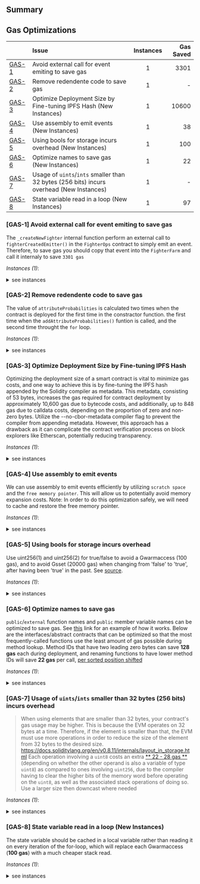 ## Summary
## Gas Optimizations


| |Issue|Instances|Gas Saved|
|-|:-|:-:|-:|
| [GAS-1](#GAS-1) | Avoid external call for event emiting to save gas | 1 | 3301 |
| [GAS-2](#GAS-2) | Remove redendente code to save gas | 1 | - |
| [GAS-3](#GAS-3) | Optimize Deployment Size by Fine-tuning IPFS Hash (New Instances) | 1 | 10600 |
| [GAS-4](#GAS-4) | Use assembly to emit events (New Instances) | 1 | 38 |
| [GAS-5](#GAS-5) | Using bools for storage incurs overhead (New Instances) | 1 | 100 |
| [GAS-6](#GAS-6) | Optimize names to save gas (New Instances) | 1 | 22 |
| [GAS-7](#GAS-7) | Usage of `uints`/`ints` smaller than 32 bytes (256 bits) incurs overhead (New Instances) | 1 | - |
| [GAS-8](#GAS-8) | State variable read in a loop (New Instances) | 1 | 97 |
### <a name="GAS-1"></a>[GAS-1] Avoid external call for event emiting to save gas
The `_createNewFighter` internal function perform an external call to `fighterCreatedEmitter()` in the `FighterOps` contract to simply emit an event.
Therefore, to save gas you should copy that event into the `FighterFarm` and call it internaly to save `3301 gas`

*Instances (1)*:
<details><summary> see instances </summary>

```solidity
File: /src/FighterFarm.sol

function _createNewFighter(
        address to, 
        uint256 dna, 
        string memory modelHash,
        string memory modelType, 
        uint8 fighterType,
        uint8 iconsType,
        uint256[2] memory customAttributes
    ) 
        private 
    {  
        require(balanceOf(to) < MAX_FIGHTERS_ALLOWED);
        uint256 element; 
        uint256 weight;
        uint256 newDna;
        if (customAttributes[0] == 100) {
            (element, weight, newDna) = _createFighterBase(dna, fighterType);
        }
        else {//@audit-info require more investigations (it seems like we can predict what kind of Fighter we can get in minting)
            element = customAttributes[0];
            weight = customAttributes[1];
            newDna = dna;
        }
        uint256 newId = fighters.length;

        bool dendroidBool = fighterType == 1;
        FighterOps.FighterPhysicalAttributes memory attrs = _aiArenaHelperInstance.createPhysicalAttributes(
            newDna,
            generation[fighterType],
            iconsType,
            dendroidBool
        );
        fighters.push(
            FighterOps.Fighter(
                weight,
                element,
                attrs,
                newId,
                modelHash,
                modelType,
                generation[fighterType],
                iconsType,
                dendroidBool
            )
        );
        _safeMint(to, newId);
        FighterOps.fighterCreatedEmitter(newId, weight, element, generation[fighterType]); //@audit GAS: you can copy the same event and call it directly in this function to
    }

```
[Link to code](https://github.com/code-423n4/2024-02-ai-arena/blob/cd1a0e6d1b40168657d1aaee8223dc050e15f8cc/src/FighterFarm.sol#L484-L531)

</details>

### <a name="GAS-2"></a>[GAS-2] Remove redendente code to save gas
The value of `attributeProbabilities` is calculated two times when the contract is deployed for the first time in the constractor function.
the first time when the `addAttributeProbabilities()` funtion is called, and the second time throught the `for` loop.

*Instances (1)*:
<details><summary> see instances </summary>

```solidity
File: src/AiArenaHelper.sol

constructor(uint8[][] memory probabilities) {
    _ownerAddress = msg.sender;

    // Initialize the probabilities for each attribute
    addAttributeProbabilities(0, probabilities);

    uint256 attributesLength = attributes.length;
    for (uint8 i = 0; i < attributesLength; i++) {
        attributeProbabilities[0][attributes[i]] = probabilities[i]; // @audit Gas: this line of code could be removed as it is already calculated before
        attributeToDnaDivisor[attributes[i]] = defaultAttributeDivisor[i];
    }
} 

```
[Link to code](https://github.com/code-423n4/2024-02-ai-arena/blob/cd1a0e6d1b40168657d1aaee8223dc050e15f8cc/src/AiArenaHelper.sol#L41-L52)

</details>

### <a name="GAS-3"></a>[GAS-3] Optimize Deployment Size by Fine-tuning IPFS Hash
Optimizing the deployment size of a smart contract is vital to minimize gas costs, and one way to achieve this is by fine-tuning the IPFS hash appended by the Solidity compiler as metadata. This metadata, consisting of 53 bytes, increases the gas required for contract deployment by approximately 10,600 gas due to bytecode costs, and additionally, up to 848 gas due to calldata costs, depending on the proportion of zero and non-zero bytes. Utilize the --no-cbor-metadata compiler flag to prevent the compiler from appending metadata. However, this approach has a drawback as it can complicate the contract verification process on block explorers like Etherscan, potentially reducing transparency.

*Instances (1)*:
<details><summary> see instances </summary>

```solidity
File: src/FighterOps.sol

7: library FighterOps {

```
[Link to code](https://github.com/code-423n4/2024-02-ai-arena/blob/main/src/FighterOps.sol#L7)

</details>

### <a name="GAS-4"></a>[GAS-4] Use assembly to emit events
We can use assembly to emit events efficiently by utilizing `scratch space` and the `free memory pointer`. This will allow us to potentially avoid memory expansion costs. Note: In order to do this optimization safely, we will need to cache and restore the free memory pointer.

*Instances (1)*:
<details><summary> see instances </summary>

```solidity
File: src/FighterOps.sol

61:         emit FighterCreated(id, weight, element, generation);

```
[Link to code](https://github.com/code-423n4/2024-02-ai-arena/blob/main/src/FighterOps.sol#L61)

</details>

### <a name="GAS-5"></a>[GAS-5] Using bools for storage incurs overhead
Use uint256(1) and uint256(2) for true/false to avoid a Gwarmaccess (100 gas), and to avoid Gsset (20000 gas) when changing from 'false' to 'true', after having been 'true' in the past. See [source](https://github.com/OpenZeppelin/openzeppelin-contracts/blob/58f635312aa21f947cae5f8578638a85aa2519f5/contracts/security/ReentrancyGuard.sol#L23-L27).

*Instances (1)*:
<details><summary> see instances </summary>

```solidity
File: src/FighterOps.sol

//@audit change `dendroidBool` to `uint256`
36:     struct Fighter {
            uint256 weight;
            uint256 element;
            FighterPhysicalAttributes physicalAttributes;
            uint256 id;
            string modelHash;
            string modelType;
            uint8 generation;
            uint8 iconsType;
            bool dendroidBool;
        }

```
[Link to code](https://github.com/code-423n4/2024-02-ai-arena/blob/main/src/FighterOps.sol#L36-L46)

```solidity
File: src/FighterOps.sol

//@audit change `dendroidBool` to `uint256`
36:     struct Fighter {
            uint256 weight;
            uint256 element;
            FighterPhysicalAttributes physicalAttributes;
            uint256 id;
            string modelHash;
            string modelType;
            uint8 generation;
            uint8 iconsType;
            bool dendroidBool;
        }

```
[Link to code](https://github.com/code-423n4/2024-02-ai-arena/blob/main/src/FighterOps.sol#L36-L46)

```solidity
File: src/GameItems.sol

//@audit change `finiteSupply` to `uint256`
//@audit change `transferable` to `uint256`
35:     struct GameItemAttributes {
            string name;
            bool finiteSupply;
            bool transferable;
            uint256 itemsRemaining;
            uint256 itemPrice;
            uint256 dailyAllowance;
        }  

```
[Link to code](https://github.com/code-423n4/2024-02-ai-arena/blob/main/src/GameItems.sol#L35)

</details>

### <a name="GAS-6"></a>[GAS-6] Optimize names to save gas
`public`/`external` function names and `public` member variable names can be optimized to save gas. See [this](https://gist.github.com/IllIllI000/a5d8b486a8259f9f77891a919febd1a9) link for an example of how it works. Below are the interfaces/abstract contracts that can be optimized so that the most frequently-called functions use the least amount of gas possible during method lookup. Method IDs that have two leading zero bytes can save **128 gas** each during deployment, and renaming functions to have lower method IDs will save **22 gas** per call, [per sorted position shifted](https://medium.com/joyso/solidity-how-does-function-name-affect-gas-consumption-in-smart-contract-47d270d8ac92)

*Instances (1)*:
<details><summary> see instances </summary>

```solidity
File: src/FighterOps.sol

// @audit fighterCreatedEmitter(uint256,uint256,uint256,uint8) ==> fighterCreatedEmitter_M1y(uint256,uint256,uint256,uint8),00004d48
7: library FighterOps {

```
[Link to code](https://github.com/code-423n4/2024-02-ai-arena/blob/main/src/FighterOps.sol#L7)

</details>

### <a name="GAS-7"></a>[GAS-7] Usage of `uints`/`ints` smaller than 32 bytes (256 bits) incurs overhead
> When using elements that are smaller than 32 bytes, your contract's gas usage may be higher. This is because the EVM operates on 32 bytes at a time. Therefore, if the element is smaller than that, the EVM must use more operations in order to reduce the size of the element from 32 bytes to the desired size.
https://docs.soliditylang.org/en/v0.8.11/internals/layout_in_storage.html
Each operation involving a `uint8` costs an extra [** 22 - 28 gas **](https://gist.github.com/IllIllI000/9388d20c70f9a4632eb3ca7836f54977) (depending on whether the other operand is also a variable of type `uint8`) as compared to ones involving `uint256`, due to the compiler having to clear the higher bits of the memory word before operating on the `uint8`, as well as the associated stack operations of doing so. Use a larger size then downcast where needed

*Instances (1)*:
<details><summary> see instances </summary>

```solidity
File: src/FighterOps.sol

//@audit `generation` is `uint8`
57:         uint8 generation

```
[Link to code](https://github.com/code-423n4/2024-02-ai-arena/blob/main/src/FighterOps.sol#L57)

</details>

### <a name="GAS-8"></a>[GAS-8] State variable read in a loop (New Instances)
The state variable should be cached in a local variable rather than reading it on every iteration of the for-loop, which will replace each Gwarmaccess (**100 gas**) with a much cheaper stack read.

*Instances (1)*:
<details><summary> see instances </summary>

```solidity
File: src/MergingPool.sol

//@audit `roundId` is read in this loop
149:         for (uint32 currentRound = lowerBound; currentRound < roundId; currentRound++) {

```
[Link to code](https://github.com/code-423n4/2024-02-ai-arena/blob/main/src/MergingPool.sol#L149)

</details>
